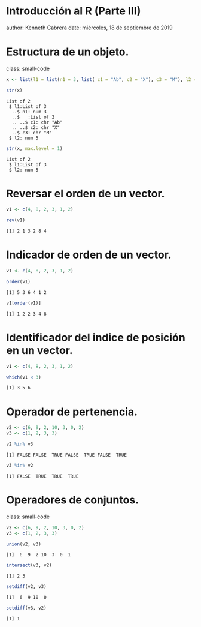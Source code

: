 <style>
.small-code pre code {
  font-size: 1.2em;
}
</style>

Introducción al R (Parte III)
========================================================
author: Kenneth Cabrera
date: miércoles, 18 de septiembre de 2019


Estructura de un objeto.
========================================================
class: small-code

```r
x <- list(l1 = list(n1 = 3, list( c1 = "Ab", c2 = "X"), c3 = "M"), l2 = 5)

str(x)
```

```
List of 2
 $ l1:List of 3
  ..$ n1: num 3
  ..$   :List of 2
  .. ..$ c1: chr "Ab"
  .. ..$ c2: chr "X"
  ..$ c3: chr "M"
 $ l2: num 5
```

```r
str(x, max.level = 1)
```

```
List of 2
 $ l1:List of 3
 $ l2: num 5
```

Reversar el orden de un vector.
========================================================

```r
v1 <- c(4, 8, 2, 3, 1, 2)

rev(v1)
```

```
[1] 2 1 3 2 8 4
```

Indicador de orden de un vector.
========================================================

```r
v1 <- c(4, 8, 2, 3, 1, 2)

order(v1)
```

```
[1] 5 3 6 4 1 2
```

```r
v1[order(v1)]
```

```
[1] 1 2 2 3 4 8
```

Identificador del indice de posición en un vector.
========================================================

```r
v1 <- c(4, 8, 2, 3, 1, 2)

which(v1 < 3)
```

```
[1] 3 5 6
```

Operador de pertenencia.
========================================================

```r
v2 <- c(6, 9, 2, 10, 3, 0, 2)
v3 <- c(1, 2, 3, 3)

v2 %in% v3
```

```
[1] FALSE FALSE  TRUE FALSE  TRUE FALSE  TRUE
```

```r
v3 %in% v2
```

```
[1] FALSE  TRUE  TRUE  TRUE
```


Operadores de conjuntos.
========================================================
class: small-code

```r
v2 <- c(6, 9, 2, 10, 3, 0, 2)
v3 <- c(1, 2, 3, 3)

union(v2, v3)
```

```
[1]  6  9  2 10  3  0  1
```

```r
intersect(v3, v2)
```

```
[1] 2 3
```

```r
setdiff(v2, v3)
```

```
[1]  6  9 10  0
```

```r
setdiff(v3, v2)
```

```
[1] 1
```
